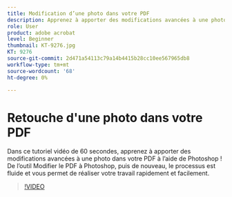 ```yaml
---
title: Modification d’une photo dans votre PDF
description: Apprenez à apporter des modifications avancées à une photo dans votre PDF à l'aide de Photoshop
role: User
product: adobe acrobat
level: Beginner
thumbnail: KT-9276.jpg
KT: 9276
source-git-commit: 2d471a54113c79a14b4415b28cc10ee567965db8
workflow-type: tm+mt
source-wordcount: '68'
ht-degree: 0%

---
```


# Retouche d&#39;une photo dans votre PDF

Dans ce tutoriel vidéo de 60 secondes, apprenez à apporter des modifications avancées à une photo dans votre PDF à l’aide de Photoshop ! De l’outil Modifier le PDF à Photoshop, puis de nouveau, le processus est fluide et vous permet de réaliser votre travail rapidement et facilement.

>[!VIDEO](https://video.tv.adobe.com/v/338276?hidetitle=true)
